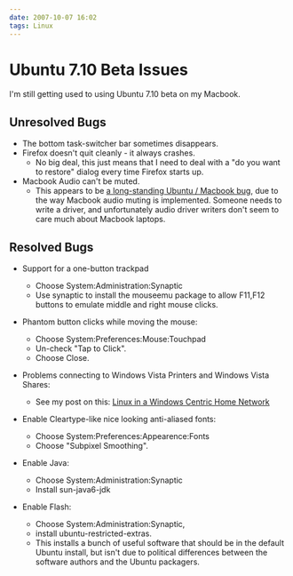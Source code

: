 ```yaml
---
date: 2007-10-07 16:02
tags: Linux
---
```


# Ubuntu 7.10 Beta Issues

I'm still getting used to using Ubuntu 7.10 beta on my Macbook.

## Unresolved Bugs

* The bottom task-switcher bar sometimes disappears.
* Firefox doesn't quit cleanly - it always crashes.
  * No big deal, this just means that I need to deal with a "do you want to restore" dialog every time Firefox starts up.
* Macbook Audio can't be muted.
  * This appears to be [a long-standing Ubuntu / Macbook bug](http://www.google.com/search?hl=en&q=macbook+audio+bug+ubuntu+mute&btnG=Search), due to the way Macbook audio muting is implemented. Someone needs to write a driver, and unfortunately audio driver writers don't seem to care much about Macbook laptops.

## Resolved Bugs

* Support for a one-button trackpad
  * Choose System:Administration:Synaptic
  * Use synaptic to install the mouseemu package to allow F11,F12 buttons to emulate middle and right mouse clicks.
* Phantom button clicks while moving the mouse:
  * Choose System:Preferences:Mouse:Touchpad
  * Un-check "Tap to Click".
  * Choose Close.
* Problems connecting to Windows Vista Printers and Windows Vista Shares:
  * See my post on this: [Linux in a Windows Centric Home Network](https://jackpal.github.io/posts/2007/10/Linux_in_a_Windows-centric_home_network/)

* Enable Cleartype-like nice looking anti-aliased fonts:
  * Choose System:Preferences:Appearence:Fonts
  * Choose "Subpixel Smoothing".

* Enable Java:
  * Choose System:Administration:Synaptic
  * Install sun-java6-jdk
* Enable Flash:
  * Choose System:Administration:Synaptic,
  * install ubuntu-restricted-extras.
  * This installs a bunch of useful software that should be in the default Ubuntu install, but isn't due to political differences between the software authors and the Ubuntu packagers.

[](http://note2.industriousone.com/mounting-windows-shares-ubuntu)

